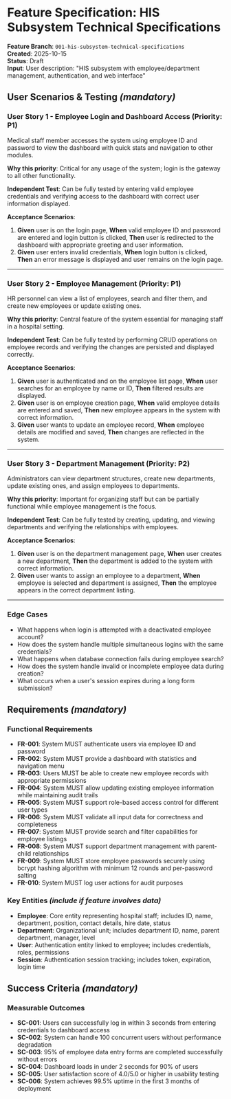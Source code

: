 # Feature Specification: HIS Subsystem Technical Specifications

**Feature Branch**: `001-his-subsystem-technical-specifications`  
**Created**: 2025-10-15  
**Status**: Draft  
**Input**: User description: "HIS subsystem with employee/department management, authentication, and web interface"

## User Scenarios & Testing *(mandatory)*

### User Story 1 - Employee Login and Dashboard Access (Priority: P1)

Medical staff member accesses the system using employee ID and password to view the dashboard with quick stats and navigation to other modules.

**Why this priority**: Critical for any usage of the system; login is the gateway to all other functionality.

**Independent Test**: Can be fully tested by entering valid employee credentials and verifying access to the dashboard with correct user information displayed.

**Acceptance Scenarios**:

1. **Given** user is on the login page, **When** valid employee ID and password are entered and login button is clicked, **Then** user is redirected to the dashboard with appropriate greeting and user information.
2. **Given** user enters invalid credentials, **When** login button is clicked, **Then** an error message is displayed and user remains on the login page.

---

### User Story 2 - Employee Management (Priority: P1)

HR personnel can view a list of employees, search and filter them, and create new employees or update existing ones.

**Why this priority**: Central feature of the system essential for managing staff in a hospital setting.

**Independent Test**: Can be fully tested by performing CRUD operations on employee records and verifying the changes are persisted and displayed correctly.

**Acceptance Scenarios**:

1. **Given** user is authenticated and on the employee list page, **When** user searches for an employee by name or ID, **Then** filtered results are displayed.
2. **Given** user is on employee creation page, **When** valid employee details are entered and saved, **Then** new employee appears in the system with correct information.
3. **Given** user wants to update an employee record, **When** employee details are modified and saved, **Then** changes are reflected in the system.

---

### User Story 3 - Department Management (Priority: P2)

Administrators can view department structures, create new departments, update existing ones, and assign employees to departments.

**Why this priority**: Important for organizing staff but can be partially functional while employee management is the focus.

**Independent Test**: Can be fully tested by creating, updating, and viewing departments and verifying the relationships with employees.

**Acceptance Scenarios**:

1. **Given** user is on the department management page, **When** user creates a new department, **Then** the department is added to the system with correct information.
2. **Given** user wants to assign an employee to a department, **When** employee is selected and department is assigned, **Then** the employee appears in the correct department listing.

---

### Edge Cases

- What happens when login is attempted with a deactivated employee account?
- How does the system handle multiple simultaneous logins with the same credentials?
- What happens when database connection fails during employee search?
- How does the system handle invalid or incomplete employee data during creation?
- What occurs when a user's session expires during a long form submission?

## Requirements *(mandatory)*

### Functional Requirements

- **FR-001**: System MUST authenticate users via employee ID and password
- **FR-002**: System MUST provide a dashboard with statistics and navigation menu
- **FR-003**: Users MUST be able to create new employee records with appropriate permissions
- **FR-004**: System MUST allow updating existing employee information while maintaining audit trails
- **FR-005**: System MUST support role-based access control for different user types
- **FR-006**: System MUST validate all input data for correctness and completeness
- **FR-007**: System MUST provide search and filter capabilities for employee listings
- **FR-008**: System MUST support department management with parent-child relationships
- **FR-009**: System MUST store employee passwords securely using bcrypt hashing algorithm with minimum 12 rounds and per-password salting
- **FR-010**: System MUST log user actions for audit purposes

### Key Entities *(include if feature involves data)*

- **Employee**: Core entity representing hospital staff; includes ID, name, department, position, contact details, hire date, status
- **Department**: Organizational unit; includes department ID, name, parent department, manager, level
- **User**: Authentication entity linked to employee; includes credentials, roles, permissions
- **Session**: Authentication session tracking; includes token, expiration, login time

## Success Criteria *(mandatory)*

### Measurable Outcomes

- **SC-001**: Users can successfully log in within 3 seconds from entering credentials to dashboard access
- **SC-002**: System can handle 100 concurrent users without performance degradation
- **SC-003**: 95% of employee data entry forms are completed successfully without errors
- **SC-004**: Dashboard loads in under 2 seconds for 90% of users
- **SC-005**: User satisfaction score of 4.0/5.0 or higher in usability testing
- **SC-006**: System achieves 99.5% uptime in the first 3 months of deployment